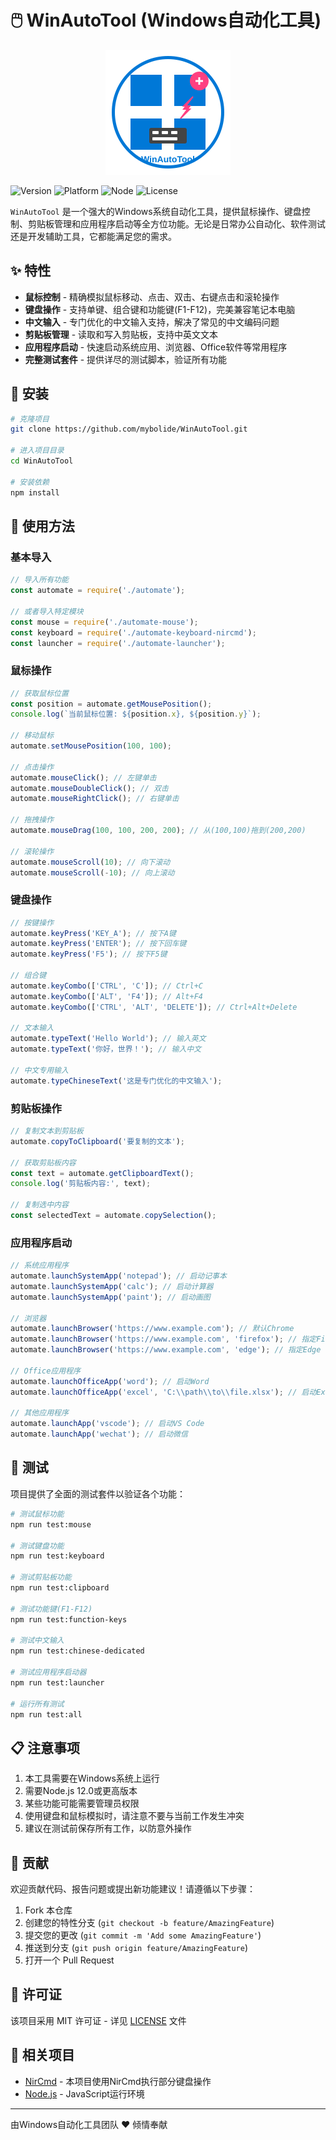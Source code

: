 # 🖱️ WinAutoTool (Windows自动化工具)

<div align="center">
  <img src="logo.svg" alt="WinAutoTool Logo" width="200" height="200">
</div>

![Version](https://img.shields.io/badge/版本-1.0.0-blue)
![Platform](https://img.shields.io/badge/平台-Windows-lightgrey)
![Node](https://img.shields.io/badge/Node.js->=12.0.0-green)
![License](https://img.shields.io/badge/许可证-MIT-yellow)

`WinAutoTool` 是一个强大的Windows系统自动化工具，提供鼠标操作、键盘控制、剪贴板管理和应用程序启动等全方位功能。无论是日常办公自动化、软件测试还是开发辅助工具，它都能满足您的需求。

## ✨ 特性

- **鼠标控制** - 精确模拟鼠标移动、点击、双击、右键点击和滚轮操作
- **键盘操作** - 支持单键、组合键和功能键(F1-F12)，完美兼容笔记本电脑
- **中文输入** - 专门优化的中文输入支持，解决了常见的中文编码问题
- **剪贴板管理** - 读取和写入剪贴板，支持中英文文本
- **应用程序启动** - 快速启动系统应用、浏览器、Office软件等常用程序
- **完整测试套件** - 提供详尽的测试脚本，验证所有功能

## 🔧 安装

```bash
# 克隆项目
git clone https://github.com/mybolide/WinAutoTool.git

# 进入项目目录
cd WinAutoTool

# 安装依赖
npm install
```

## 📖 使用方法

### 基本导入

```javascript
// 导入所有功能
const automate = require('./automate');

// 或者导入特定模块
const mouse = require('./automate-mouse');
const keyboard = require('./automate-keyboard-nircmd');
const launcher = require('./automate-launcher');
```

### 鼠标操作

```javascript
// 获取鼠标位置
const position = automate.getMousePosition();
console.log(`当前鼠标位置: ${position.x}, ${position.y}`);

// 移动鼠标
automate.setMousePosition(100, 100);

// 点击操作
automate.mouseClick(); // 左键单击
automate.mouseDoubleClick(); // 双击
automate.mouseRightClick(); // 右键单击

// 拖拽操作
automate.mouseDrag(100, 100, 200, 200); // 从(100,100)拖到(200,200)

// 滚轮操作
automate.mouseScroll(10); // 向下滚动
automate.mouseScroll(-10); // 向上滚动
```

### 键盘操作

```javascript
// 按键操作
automate.keyPress('KEY_A'); // 按下A键
automate.keyPress('ENTER'); // 按下回车键
automate.keyPress('F5'); // 按下F5键

// 组合键
automate.keyCombo(['CTRL', 'C']); // Ctrl+C
automate.keyCombo(['ALT', 'F4']); // Alt+F4
automate.keyCombo(['CTRL', 'ALT', 'DELETE']); // Ctrl+Alt+Delete

// 文本输入
automate.typeText('Hello World'); // 输入英文
automate.typeText('你好，世界！'); // 输入中文

// 中文专用输入
automate.typeChineseText('这是专门优化的中文输入');
```

### 剪贴板操作

```javascript
// 复制文本到剪贴板
automate.copyToClipboard('要复制的文本');

// 获取剪贴板内容
const text = automate.getClipboardText();
console.log('剪贴板内容:', text);

// 复制选中内容
const selectedText = automate.copySelection();
```

### 应用程序启动

```javascript
// 系统应用程序
automate.launchSystemApp('notepad'); // 启动记事本
automate.launchSystemApp('calc'); // 启动计算器
automate.launchSystemApp('paint'); // 启动画图

// 浏览器
automate.launchBrowser('https://www.example.com'); // 默认Chrome
automate.launchBrowser('https://www.example.com', 'firefox'); // 指定Firefox
automate.launchBrowser('https://www.example.com', 'edge'); // 指定Edge

// Office应用程序
automate.launchOfficeApp('word'); // 启动Word
automate.launchOfficeApp('excel', 'C:\\path\\to\\file.xlsx'); // 启动Excel并打开文件

// 其他应用程序
automate.launchApp('vscode'); // 启动VS Code
automate.launchApp('wechat'); // 启动微信
```

## 🧪 测试

项目提供了全面的测试套件以验证各个功能：

```bash
# 测试鼠标功能
npm run test:mouse

# 测试键盘功能
npm run test:keyboard

# 测试剪贴板功能
npm run test:clipboard

# 测试功能键(F1-F12)
npm run test:function-keys

# 测试中文输入
npm run test:chinese-dedicated

# 测试应用程序启动器
npm run test:launcher

# 运行所有测试
npm run test:all
```

## 📋 注意事项

1. 本工具需要在Windows系统上运行
2. 需要Node.js 12.0或更高版本
3. 某些功能可能需要管理员权限
4. 使用键盘和鼠标模拟时，请注意不要与当前工作发生冲突
5. 建议在测试前保存所有工作，以防意外操作

## 🤝 贡献

欢迎贡献代码、报告问题或提出新功能建议！请遵循以下步骤：

1. Fork 本仓库
2. 创建您的特性分支 (`git checkout -b feature/AmazingFeature`)
3. 提交您的更改 (`git commit -m 'Add some AmazingFeature'`)
4. 推送到分支 (`git push origin feature/AmazingFeature`)
5. 打开一个 Pull Request

## 📄 许可证

该项目采用 MIT 许可证 - 详见 [LICENSE](LICENSE) 文件

## 🔗 相关项目

- [NirCmd](https://www.nirsoft.net/utils/nircmd.html) - 本项目使用NirCmd执行部分键盘操作
- [Node.js](https://nodejs.org/) - JavaScript运行环境

---

由Windows自动化工具团队 ❤️ 倾情奉献 
